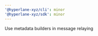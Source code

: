 ```yaml
---
'@hyperlane-xyz/cli': minor
'@hyperlane-xyz/sdk': minor
---
```


Use metadata builders in message relaying
